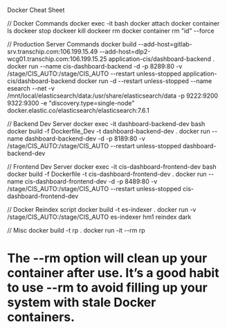 Docker Cheat Sheet

// Docker Commands
docker exec -it <container id> bash
docker attach <container id>
docker container ls
dockeer stop <container id>
dockeer kill <container id>
dockeer rm <container id>
docker container rm "id" --force

// Production Server Commands
docker build --add-host=gitlab-srv.transchip.com:106.199.15.49 --add-host=dlp2-wcg01.transchip.com:106.199.15.25 application-cis/dashboard-backend . 
docker run --name cis-dashboard-backend -d -p 8289:80 -v /stage/CIS_AUTO:/stage/CIS_AUTO --restart unless-stopped application-cis/dashboard-backend
docker run -d --restart unless-stopped --name esearch --net -v /mnt/local/elasticsearch/data:/usr/share/elasticsearch/data -p 9222:9200 9322:9300 -e "discovery.type=single-node" docker.elastic.co/elasticsearch/elasticsearch:7.6.1

// Backend Dev Server
docker exec -it dashboard-backend-dev bash
docker build -f Dockerfile_Dev -t dashboard-backend-dev .
docker run --name dashboard-backend-dev -d -p 8189:80 -v /stage/CIS_AUTO:/stage/CIS_AUTO --restart unless-stopped dashboard-backend-dev

// Frontend Dev Server
docker exec -it cis-dashboard-frontend-dev bash
docker build -f Dockerfile -t cis-dashboard-frontend-dev .
docker run --name cis-dashboard-frontend-dev -d -p 8489:80 -v /stage/CIS_AUTO:/stage/CIS_AUTO --restart unless-stopped cis-dashboard-frontend-dev

// Docker Reindex script
docker build -t es-indexer .
docker run -v /stage/CIS_AUTO:/stage/CIS_AUTO es-indexer hm1 reindex dark

// Misc
docker build -t rp .
docker run -it --rm rp
# The --rm option will clean up your container after use. It’s a good habit to use --rm to avoid filling up your system with stale Docker containers.




			  
